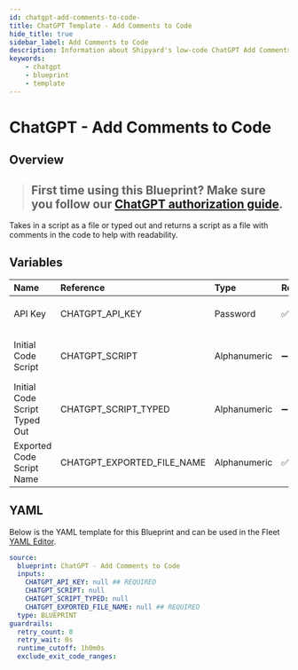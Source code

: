 ```yaml
---
id: chatgpt-add-comments-to-code-
title: ChatGPT Template - Add Comments to Code 
hide_title: true
sidebar_label: Add Comments to Code 
description: Information about Shipyard's low-code ChatGPT Add Comments to Code  blueprint. This Blueprint takes in a script and adds comments to make the code more readable. 
keywords:
    - chatgpt
    - blueprint
    - template
---
```


# ChatGPT - Add Comments to Code 

## Overview

> ## **First time using this Blueprint? Make sure you follow our [ChatGPT authorization guide](https://www.shipyardapp.com/docs/blueprint-library/chatgpt/chatgpt-authorization/)**.


Takes in a script as a file or typed out and returns a script as a file with comments in the code to help with readability. 

## Variables

| Name | Reference | Type | Required | Default | Options | Description |
|:---|:---|:---|:---|:---|:---|:---|
| API Key | CHATGPT_API_KEY | Password | :white_check_mark: | - | - | API Key from OpenAI |
| Initial Code Script | CHATGPT_SCRIPT | Alphanumeric | :heavy_minus_sign: | - | - | Original code script that needs commenting |
| Initial Code Script Typed Out | CHATGPT_SCRIPT_TYPED | Alphanumeric | :heavy_minus_sign: | - | - | Typed out code script |
| Exported Code Script Name | CHATGPT_EXPORTED_FILE_NAME | Alphanumeric | :white_check_mark: | - | - | Script name of commented code |


## YAML

Below is the YAML template for this Blueprint and can be used in the Fleet [YAML Editor](../../reference/fleets.md#yaml-editor).

```yaml
source:
  blueprint: ChatGPT - Add Comments to Code 
  inputs:
    CHATGPT_API_KEY: null ## REQUIRED
    CHATGPT_SCRIPT: null 
    CHATGPT_SCRIPT_TYPED: null 
    CHATGPT_EXPORTED_FILE_NAME: null ## REQUIRED
  type: BLUEPRINT
guardrails:
  retry_count: 0
  retry_wait: 0s
  runtime_cutoff: 1h0m0s
  exclude_exit_code_ranges:
```

